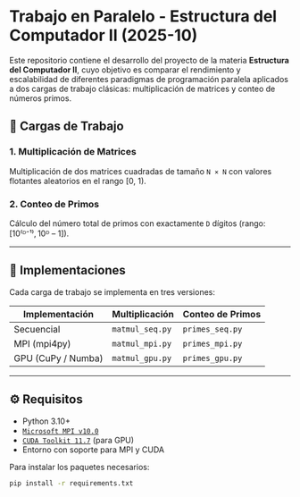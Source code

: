 # Trabajo en Paralelo - Estructura del Computador II (2025-10)

Este repositorio contiene el desarrollo del proyecto de la materia **Estructura del Computador II**, cuyo objetivo es comparar el rendimiento y escalabilidad de diferentes paradigmas de programación paralela aplicados a dos cargas de trabajo clásicas: multiplicación de matrices y conteo de números primos.

## 📌 Cargas de Trabajo

### 1. Multiplicación de Matrices
Multiplicación de dos matrices cuadradas de tamaño `N × N` con valores flotantes aleatorios en el rango [0, 1).

### 2. Conteo de Primos
Cálculo del número total de primos con exactamente `D` dígitos (rango: [10⁽ᴰ⁻¹⁾, 10ᴰ – 1]).

---

## 🧪 Implementaciones

Cada carga de trabajo se implementa en tres versiones:

| Implementación | Multiplicación | Conteo de Primos |
|----------------|----------------|------------------|
| Secuencial     | `matmul_seq.py`| `primes_seq.py`  |
| MPI (mpi4py)   | `matmul_mpi.py`| `primes_mpi.py`  |
| GPU (CuPy / Numba) | `matmul_gpu.py`| `primes_gpu.py`  |

---

## ⚙️ Requisitos

- Python 3.10+
- [`Microsoft MPI v10.0`](https://www.microsoft.com/en-us/download/details.aspx?id=57467)
- [`CUDA Toolkit 11.7`](https://developer.nvidia.com/cuda-11-7-0-download-archive?target_os=Windows&target_arch=x86_64&target_version=10&target_type=exe_local) (para GPU)
- Entorno con soporte para MPI y CUDA

Para instalar los paquetes necesarios:
```bash
pip install -r requirements.txt

